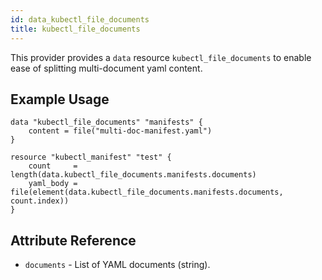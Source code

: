 ```yaml
---
id: data_kubectl_file_documents
title: kubectl_file_documents
---
```


This provider provides a `data` resource `kubectl_file_documents` to enable ease of splitting multi-document yaml content.

## Example Usage

```hcl
data "kubectl_file_documents" "manifests" {
    content = file("multi-doc-manifest.yaml")
}

resource "kubectl_manifest" "test" {
    count     = length(data.kubectl_file_documents.manifests.documents)
    yaml_body = file(element(data.kubectl_file_documents.manifests.documents, count.index))
}
```

## Attribute Reference

* `documents` - List of YAML documents (string).

